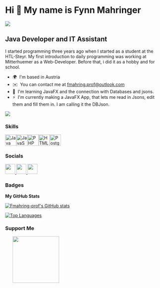 Hi 👋 My name is Fynn Mahringer
===============================

![](https://komarev.com/ghpvc/?username=ftmahringer&color=red&abbreviated=true&label=PROFILE+VIEWS&style=for-the-badge&base=100)

Java Developer and IT Assistant
-------------------------------

I started programming three years ago when I started as a student at the HTL-Steyr. My first introduction to daily programming was working at Mitterhuemer as a Web-Developer. Before that, i did it as a hobby and for school.

* 🌍  I'm based in Austria
* ✉️  You can contact me at [fmahring.prof@outlook.com](mailto:fmahring.prof@outlook.com)
* 🧠  I'm learning JavaFX and the connection with Databases and jsons.
* ⚡  I'm currently making a JavaFX App, that lets me read in Jsons, edit them and fill them in. I am calling it the DBJson.

<a href="https://www.github.com/Fmahring-prof" target="_blank" rel="noreferrer"><img
src="https://img.shields.io/github/followers/Fmahring-prof?logo=github&style=for-the-badge&color=ef4444&labelColor=000000" /></a>

### Skills


<p align="left">
<a href="https://www.oracle.com/java/" target="_blank" rel="noreferrer"><img src="https://raw.githubusercontent.com/danielcranney/readme-generator/main/public/icons/skills/java-colored.svg" width="36" height="36" alt="Java" /></a><a href="https://developer.mozilla.org/en-US/docs/Web/JavaScript" target="_blank" rel="noreferrer"><img src="https://raw.githubusercontent.com/danielcranney/readme-generator/main/public/icons/skills/javascript-colored.svg" width="36" height="36" alt="JavaScript" /></a><a href="https://www.php.net/" target="_blank" rel="noreferrer"><img src="https://raw.githubusercontent.com/danielcranney/readme-generator/main/public/icons/skills/php-colored.svg" width="36" height="36" alt="PHP" /></a><a href="https://developer.mozilla.org/en-US/docs/Glossary/HTML5" target="_blank" rel="noreferrer"><img src="https://raw.githubusercontent.com/danielcranney/readme-generator/main/public/icons/skills/html5-colored.svg" width="36" height="36" alt="HTML5" /></a><a href="https://www.postgresql.org/" target="_blank" rel="noreferrer"><img src="https://raw.githubusercontent.com/danielcranney/readme-generator/main/public/icons/skills/postgresql-colored.svg" width="36" height="36" alt="PostgreSQL" /></a>
</p>


### Socials

<p align="left"> <a href="https://www.github.com/Fmahring-prof" target="_blank" rel="noreferrer"> <picture> <source media="(prefers-color-scheme: dark)" srcset="https://raw.githubusercontent.com/danielcranney/readme-generator/main/public/icons/socials/github-dark.svg" /> <source media="(prefers-color-scheme: light)" srcset="https://raw.githubusercontent.com/danielcranney/readme-generator/main/public/icons/socials/github.svg" /> <img src="https://raw.githubusercontent.com/danielcranney/readme-generator/main/public/icons/socials/github.svg" width="32" height="32" /> </picture> </a> <a href="https://www.linkedin.com/in/fynn-mahringer-30a36b285/" target="_blank" rel="noreferrer"> <picture> <source media="(prefers-color-scheme: dark)" srcset="https://raw.githubusercontent.com/danielcranney/readme-generator/main/public/icons/socials/linkedin-dark.svg" /> <source media="(prefers-color-scheme: light)" srcset="https://raw.githubusercontent.com/danielcranney/readme-generator/main/public/icons/socials/linkedin.svg" /> <img src="https://raw.githubusercontent.com/danielcranney/readme-generator/main/public/icons/socials/linkedin.svg" width="32" height="32" /> </picture> </a> <a href="https://www.youtube.com/@Q1PWX" target="_blank" rel="noreferrer"> <picture> <source media="(prefers-color-scheme: dark)" srcset="undefined" /> <source media="(prefers-color-scheme: light)" srcset="https://raw.githubusercontent.com/danielcranney/readme-generator/main/public/icons/socials/youtube.svg" /> <img src="https://raw.githubusercontent.com/danielcranney/readme-generator/main/public/icons/socials/youtube.svg" width="32" height="32" /> </picture> </a></p>

### Badges

<b>My GitHub Stats</b>

<a href="http://www.github.com/Fmahring-prof"><img src="https://github-readme-stats.vercel.app/api?username=Fmahring-prof&show_icons=true&hide=&count_private=true&title_color=a855f7&text_color=3382ed&icon_color=ef4444&bg_color=000000&hide_border=true&show_icons=true" alt="Fmahring-prof's GitHub stats" /></a>

<a href="https://github.com/Fmahring-prof" align="left"><img src="https://github-readme-stats.vercel.app/api/top-langs/?username=Fmahring-prof&langs_count=10&title_color=a855f7&text_color=3382ed&icon_color=ef4444&bg_color=000000&hide_border=true&locale=en&custom_title=Top%20%Languages" alt="Top Languages" /></a>

### Support Me

<ul style="list-style-type: none; margin: 0;">

<li style="display: inline-block; margin-right: 0.25rem;"><a href="https://www.buymeacoffee.com/Q1PWX"><img src="https://cdn.buymeacoffee.com/buttons/v2/default-yellow.png" width="150"/></a></li>

</ul>
